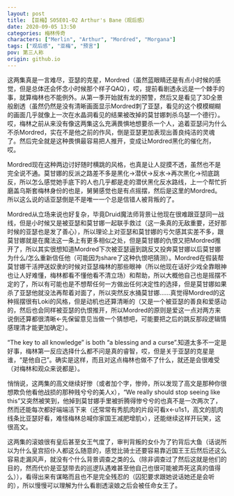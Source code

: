 ```yaml
---
layout: post
title: 【亚梅】S05E01-02 Arthur's Bane（观后感）
date: 2020-09-05 13:50
categories: 梅林传奇
characters: ["Merlin", "Arthur", "Mordred", "Morgana"]
tags: ["观后感", "亚梅", "预言"]
pov: 第三人称
origin: github.io
---
```


这两集真是一言难尽，亚瑟的克星，Mordred（虽然蓝眼睛还是有点小时候的感觉，但是总体还会怀念小时候那个样子QAQ），哎，提前看剧透永远是一个棘手的事，就算梅林也不能例外。从第一季开始就有龙的预警，然后又是看见了3D全景般剧透（虽然仍然是没有清晰画面显示Mordred刺了亚瑟，看见的这个模模糊糊的画面几乎就像上一次在水晶洞看见的结果被改掉的莫甘娜刺杀乌瑟一个德行）。哎，梅林之前从来没有像这两集这么充满畏惧地想要杀一个人，追着亚瑟问为什么不杀Mordred，实在不是他之前的作风，倒是亚瑟更加表现出善良纯洁的灵魂了。然后完全就是这种畏惧最容易把人推开，变成让Mordred黑化的催化剂，哎。

Mordred现在这种两边讨好随时横跳的风格，也真是让人捉摸不透，虽然也不是完全说不通。莫甘娜的反派之路差不多是黑化→潜伏→反水→再次黑化→彻底跳反，所以怎么感觉她手底下的人也几乎都是走的潜伏黑化反水路线，上一个帮忙折磨盖乌斯套梅林身份的也是，舅舅感觉也是有点摇摆，然后是这里的Mordred。所以这么说的话亚瑟倒是不是唯一一个总是信错人被背叛的了。

Mordred从立场来说也好复杂，毕竟Druid魔法师背景让他现在很难跟亚瑟同一战线，但是小时候又是被亚瑟和莫甘娜一起联手救过（这一条真的无敌重要，还好那时候的亚瑟也是发了善心），所以理论上对亚瑟和莫甘娜的亏欠感其实差不多，跟莫甘娜就是在魔法这一条上有更多相似之处，但是莫甘娜的仇恨又把Mordred推开了，所以其实很想知道Mordred下次被亚瑟逼到跳反又投奔莫甘娜以后莫甘娜为什么/怎么重新信任他（可能因为share了这种仇恨吧猜测）。Mordred在假装帮莫甘娜干活押送奴隶的时候对亚瑟梅林的那些眼神（所以他现在话好少戏全靠眼神也让人好难懂，梅林都看不懂他看不清立场）和帮助，所以大概他自己也是摇摆不定的了，所以有可能也是不想帮任何一方做出任何决定性的选择，但是莫甘娜如果杀了亚瑟他就没法再帮着对面了，所以突然反水捅莫甘娜……真觉得Mordred的这种摇摆很有Loki的风格，但是动机也还算清晰的（又是一个被亚瑟的善良和爱感动的，然后也会同样被亚瑟的仇恨推开，所以Mordred的原则是爱这一点对两方来说倒还算都很清晰←先保留意见当做一个猜想吧，可能要把之后的跳反那段逻辑情感理清才能更加确定）。

“The key to all knowledge” is both “a blessing and a curse”.知道太多不一定是好事，梅林第一反应选择什么都不问是真的睿智，哎，但是关于亚瑟的克星是谁，“是他自己”。确实是这样，而且对这点梅林也做不了什么，就还是会很难受（对梅林和观众来说都是）。

悄悄说，这两集的高文继续好惨（或者加个字，惨帅，所以发现了高文是那种你很想欺负他看他战损的那种贱兮兮的美人x），“We really should stop seeing like this”又突然被笑到，他掉到莫甘娜手里被折腾得惨兮兮的也真不是一次两次了，然而还能每次都好端端活下来（还常常有秀肌肉的片段可看x←u1s1，高文的肌肉线条比亚瑟好看，难怪梅林总喊你家国王减肥增肌x），还能继续这样开玩笑，这很高文。

这两集的滚娘很有皇后甚至女王气度了，审判背叛的女仆为了钓背后大鱼（话说所以为什么皇宫招仆人都这么随意的，感觉比骑士还要容易靠近国王王后然后还这么容易走漏风声，就没有个什么背景调查之类的么（除非调查过了然后这就是他们的目的，然而代价是亚瑟带去的巡逻队遇难甚至他自己也很可能被弄死这真的值得么）），看得出来有谋略而且也不是完全残忍的（囚犯要求跟她说话她还是会听的），所以慢慢可以理解为什么看剧透滚娘之后会被任命女王了。